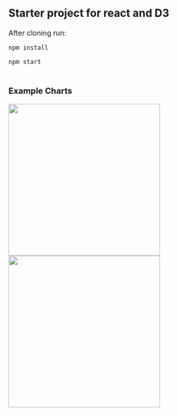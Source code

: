 ## Starter project for react and D3

After cloning run:   
   
```npm install```

```npm start``` <br/>
<br/>


### Example Charts

<img src="images/pie-chart.png" width="300">
<br/>
<img src="images/line-graph.png" width="300">
